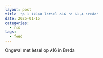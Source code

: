 ```yaml
---
layout: post
title: "p 1 19540 letsel a16 re 61,4 breda"
date: 2025-01-15
categories: 
  - rss
tags: 
  - feed
---
```


Ongeval met letsel op A16 in Breda
